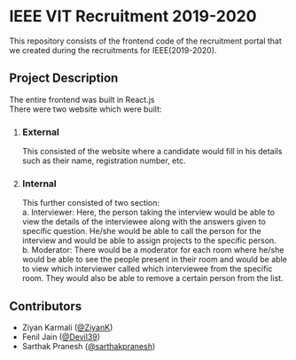 # IEEE VIT Recruitment 2019-2020

This repository consists of the frontend code of the recruitment portal that we created during the recruitments for IEEE(2019-2020).

## Project Description

The entire frontend was built in React.js  
There were two website which were built:  
1. ### External  
    This consisted of the website where a candidate would fill in his details such as their name, registration number, etc. 
2. ### Internal
    This further consisted of two section:  
        a. Interviewer: Here, the person taking the interview would be able to view the details of the interviewee along with the answers given to specific question. He/she would be able to call the person for the interview and would be able to assign projects to the specific person.  
        b. Moderator: There would be a moderator for each room where he/she would be able to see the people present in their room and would be able to view which interviewer called which interviewee from the specific room. They would also be able to remove a certain person from the list.

## Contributors
* Ziyan Karmali (<a href="https://github.com/ZiyanK">@ZiyanK</a>)
* Fenil Jain (<a href="https://github.com/Devil39">@Devil39</a>)
* Sarthak Pranesh (<a href="https://github.com/sarthakpranesh">@sarthakpranesh</a>)

